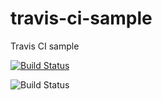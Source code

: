 travis-ci-sample
================

Travis CI sample

[![Build Status](https://travis-ci.org/tuki0918/travis-ci-sample.png?branch=master)](https://travis-ci.org/tuki0918/travis-ci-sample)

![Build Status](https://www.codeship.io/projects/353f2c90-46fd-0131-21d1-76585430dbd5/status)
